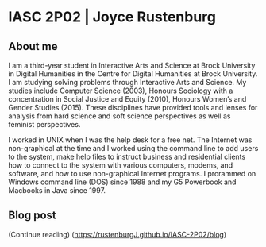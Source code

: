 #  IASC 2P02 | Joyce Rustenburg

## About me

I am a third-year student in Interactive Arts and Science at Brock University in Digital Humanities in the Centre for Digital Humanities at Brock University. I am studying solving problems through Interactive Arts and Science. My studies include Computer Science (2003), Honours Sociology with a concentration in Social Justice and Equity (2010), Honours Women’s and Gender Studies (2015). These disciplines have provided tools and lenses for analysis from hard science and soft science perspectives as well as feminist perspectives.

I worked in UNIX when I was the help desk for a free net. The Internet was non-graphical at the time and I worked using the command line to add users to the system, make help files to instruct business and residential clients how to connect to the system with various computers, modems, and software, and how to use non-graphical Internet programs. I prorammed on Windows command line (DOS) since 1988 and my G5 Powerbook and Macbooks in Java since 1997. 

## Blog post 

(Continue reading) (https://rustenburgJ.github.io/IASC-2P02/blog) 


